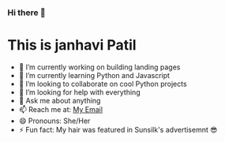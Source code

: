 ### Hi there 👋
<h1> This is janhavi Patil </h1>

- 🔭 I’m currently working on building landing pages
- 🌱 I’m currently learning Python and Javascript
- 👯 I’m looking to collaborate on cool Python projects
- 🤔 I’m looking for help with everything
- 💬 Ask me about anything
- 📫 Reach me at: <a href="mailto:patilnjanhavi@gmail.com">My Email </a>
- 😄 Pronouns: She/Her
- ⚡ Fun fact: My hair was featured in Sunsilk's advertisemnt 😎

